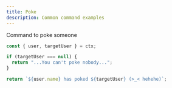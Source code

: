 ```yaml
---
title: Poke
description: Common command examples
---
```


Command to poke someone

```js
const { user, targetUser } = ctx;

if (targetUser === null) {
  return "...You can't poke nobody...";
}

return `${user.name} has poked ${targetUser} (>_< hehehe)`;
```

